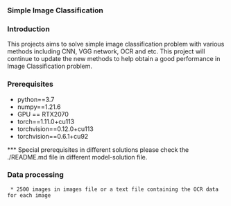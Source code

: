 ### Simple Image Classification



### Introduction
  This projects aims to solve simple image classification problem with various
  methods including CNN, VGG network, OCR and etc. This project will continue to 
  update the new methods to help obtain a good performance in Image Classification problem.


### Prerequisites
* python==3.7
* numpy==1.21.6
* GPU == RTX2070
* torch==1.11.0+cu113
* torchvision==0.12.0+cu113
* torchvision==0.6.1+cu92

*** Special prerequisites in different solutions please check the ./README.md file in
     different model-solution file.


### Data processing
     * 2500 images in images file or a text file containing the OCR data for each image
